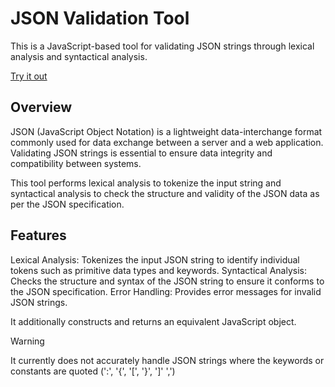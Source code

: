 # JSON Validation Tool
This is a JavaScript-based tool for validating JSON strings through lexical analysis and syntactical analysis.

[Try it out](https://sandeshshahapur.github.io/json-validator/)

## Overview
JSON (JavaScript Object Notation) is a lightweight data-interchange format commonly used for data exchange between a server and a web application. Validating JSON strings is essential to ensure data integrity and compatibility between systems.

This tool performs lexical analysis to tokenize the input string and syntactical analysis to check the structure and validity of the JSON data as per the JSON specification.

## Features
Lexical Analysis: Tokenizes the input JSON string to identify individual tokens such as primitive data types and keywords.
Syntactical Analysis: Checks the structure and syntax of the JSON string to ensure it conforms to the JSON specification.
Error Handling: Provides error messages for invalid JSON strings.

It additionally constructs and returns an equivalent JavaScript object.

> [!WARNING]
> It currently does not accurately handle JSON strings where the keywords or constants are quoted (':', '{', '[', '}', ']' ',')
